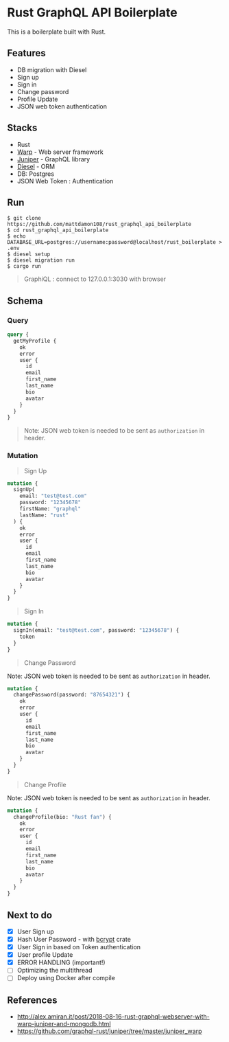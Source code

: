# Rust GraphQL API Boilerplate

This is a boilerplate built with Rust.

## Features

- DB migration with Diesel
- Sign up
- Sign in
- Change password
- Profile Update
- JSON web token authentication

## Stacks

- Rust
- [Warp](https://github.com/seanmonstar/warp) - Web server framework
- [Juniper](https://github.com/graphql-rust/juniper) - GraphQL library
- [Diesel](https://github.com/diesel-rs/diesel) - ORM
- DB: Postgres
- JSON Web Token : Authentication

## Run

```shell
$ git clone https://github.com/mattdamon108/rust_graphql_api_boilerplate
$ cd rust_graphql_api_boilerplate
$ echo DATABASE_URL=postgres://username:password@localhost/rust_boilerplate > .env
$ diesel setup
$ diesel migration run
$ cargo run
```

> GraphiQL : connect to 127.0.0.1:3030 with browser

## Schema

### Query

```graphql
query {
  getMyProfile {
    ok
    error
    user {
      id
      email
      first_name
      last_name
      bio
      avatar
    }
  }
}
```

> Note: JSON web token is needed to be sent as `authorization` in header.

### Mutation

> Sign Up

```graphql
mutation {
  signUp(
    email: "test@test.com"
    password: "12345678"
    firstName: "graphql"
    lastName: "rust"
  ) {
    ok
    error
    user {
      id
      email
      first_name
      last_name
      bio
      avatar
    }
  }
}
```

> Sign In

```graphql
mutation {
  signIn(email: "test@test.com", password: "12345678") {
    token
  }
}
```

> Change Password

Note: JSON web token is needed to be sent as `authorization` in header.

```graphql
mutation {
  changePassword(password: "87654321") {
    ok
    error
    user {
      id
      email
      first_name
      last_name
      bio
      avatar
    }
  }
}
```

> Change Profile

Note: JSON web token is needed to be sent as `authorization` in header.

```graphql
mutation {
  changeProfile(bio: "Rust fan") {
    ok
    error
    user {
      id
      email
      first_name
      last_name
      bio
      avatar
    }
  }
}
```

## Next to do

- [x] User Sign up
- [x] Hash User Password - with [bcrypt](https://github.com/Keats/rust-bcrypt) crate
- [x] User Sign in based on Token authentication
- [x] User profile Update
- [x] ERROR HANDLING (important!)
- [ ] Optimizing the multithread
- [ ] Deploy using Docker after compile

## References

- http://alex.amiran.it/post/2018-08-16-rust-graphql-webserver-with-warp-juniper-and-mongodb.html
- https://github.com/graphql-rust/juniper/tree/master/juniper_warp
